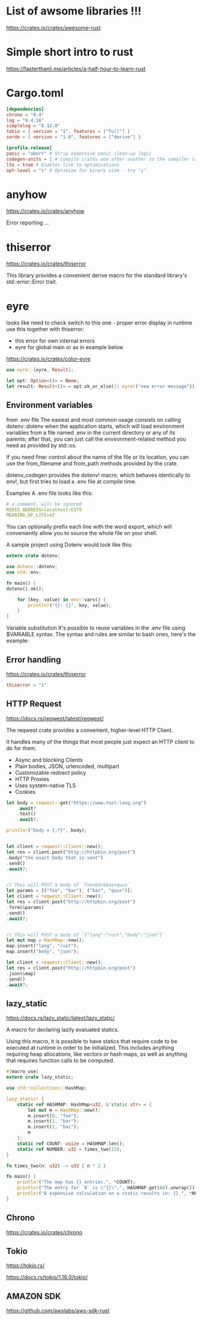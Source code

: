 # List of awsome libraries !!!

https://crates.io/crates/awesome-rust


# Simple short intro to rust
https://fasterthanli.me/articles/a-half-hour-to-learn-rust


# Cargo.toml

```toml
[dependencies]
chrono = "0.4"
log = "0.4.16"
simplelog = "0.12.0"
tokio = { version = "1", features = ["full"] }
serde = { version = "1.0", features = ["derive"] }
```

```toml
[profile.release]
panic = "abort" # Strip expensive panic clean-up logic
codegen-units = 1 # Compile crates one after another so the compiler can optimize better
lto = true # Enables link to optimizations
opt-level = "s" # Optimize for binary size - try "z" 
```

# anyhow

https://crates.io/crates/anyhow


Error reporting ...


# thiserror

https://crates.io/crates/thiserror

This library provides a convenient derive macro for the standard library's std::error::Error trait.

# eyre
looks like need to check switch to this one - proper error display in runtime
 use this together with thiserror:
 - this error for own internal errors
 - eyre for global main or as in example below

https://crates.io/crates/color-eyre

```rust
use eyre::{eyre, Result};

let opt: Option<()> = None;
let result: Result<()> = opt.ok_or_else(|| eyre!("new error message"));

```


## Environment variables
from .env file
The easiest and most common usage consists on calling dotenv::dotenv when the application starts, which will load environment variables from a file named .env in the current directory or any of its parents; after that, you can just call the environment-related method you need as provided by std::os.

If you need finer control about the name of the file or its location, you can use the from_filename and from_path methods provided by the crate.

dotenv_codegen provides the dotenv! macro, which behaves identically to env!, but first tries to load a .env file at compile time.

Examples
A .env file looks like this:
```yaml
# a comment, will be ignored
REDIS_ADDRESS=localhost:6379
MEANING_OF_LIFE=42
```
You can optionally prefix each line with the word export, which will conveniently allow you to source the whole file on your shell.

A sample project using Dotenv would look like this:
```rust
extern crate dotenv;

use dotenv::dotenv;
use std::env;

fn main() {
dotenv().ok();

    for (key, value) in env::vars() {
        println!("{}: {}", key, value);
    }
}
```
Variable substitution
It's possible to reuse variables in the .env file using $VARIABLE syntax. The syntax and rules are similar to bash ones, here's the example:

## Error handling

https://crates.io/crates/thiserror

```toml
thiserror = "1"
```




## HTTP Request

https://docs.rs/reqwest/latest/reqwest/

The reqwest crate provides a convenient, higher-level HTTP Client.

It handles many of the things that most people just expect an HTTP client to do for them.

- Async and blocking Clients
- Plain bodies, JSON, urlencoded, multipart
- Customizable redirect policy
- HTTP Proxies
- Uses system-native TLS
- Cookies

```rust
let body = reqwest::get("https://www.rust-lang.org")
    .await?
    .text()
    .await?;

println!("body = {:?}", body);


let client = reqwest::Client::new();
let res = client.post("http://httpbin.org/post")
.body("the exact body that is sent")
.send()
.await?;


// This will POST a body of `foo=bar&baz=quux`
let params = [("foo", "bar"), ("baz", "quux")];
let client = reqwest::Client::new();
let res = client.post("http://httpbin.org/post")
.form(&params)
.send()
.await?;


// This will POST a body of `{"lang":"rust","body":"json"}`
let mut map = HashMap::new();
map.insert("lang", "rust");
map.insert("body", "json");

let client = reqwest::Client::new();
let res = client.post("http://httpbin.org/post")
.json(&map)
.send()
.await?;
```


## lazy_static

https://docs.rs/lazy_static/latest/lazy_static/

A macro for declaring lazily evaluated statics.

Using this macro, it is possible to have statics that require code to be executed at runtime in order to be initialized. This includes anything requiring heap allocations, like vectors or hash maps, as well as anything that requires function calls to be computed.

```rust
#[macro_use]
extern crate lazy_static;

use std::collections::HashMap;

lazy_static! {
    static ref HASHMAP: HashMap<u32, &'static str> = {
        let mut m = HashMap::new();
        m.insert(0, "foo");
        m.insert(1, "bar");
        m.insert(2, "baz");
        m
    };
    static ref COUNT: usize = HASHMAP.len();
    static ref NUMBER: u32 = times_two(21);
}

fn times_two(n: u32) -> u32 { n * 2 }

fn main() {
    println!("The map has {} entries.", *COUNT);
    println!("The entry for `0` is \"{}\".", HASHMAP.get(&0).unwrap());
    println!("A expensive calculation on a static results in: {}.", *NUMBER);
}

```




## Chrono

https://crates.io/crates/chrono


## Tokio

https://tokio.rs/

https://docs.rs/tokio/1.18.0/tokio/




## AMAZON SDK

https://github.com/awslabs/aws-sdk-rust

